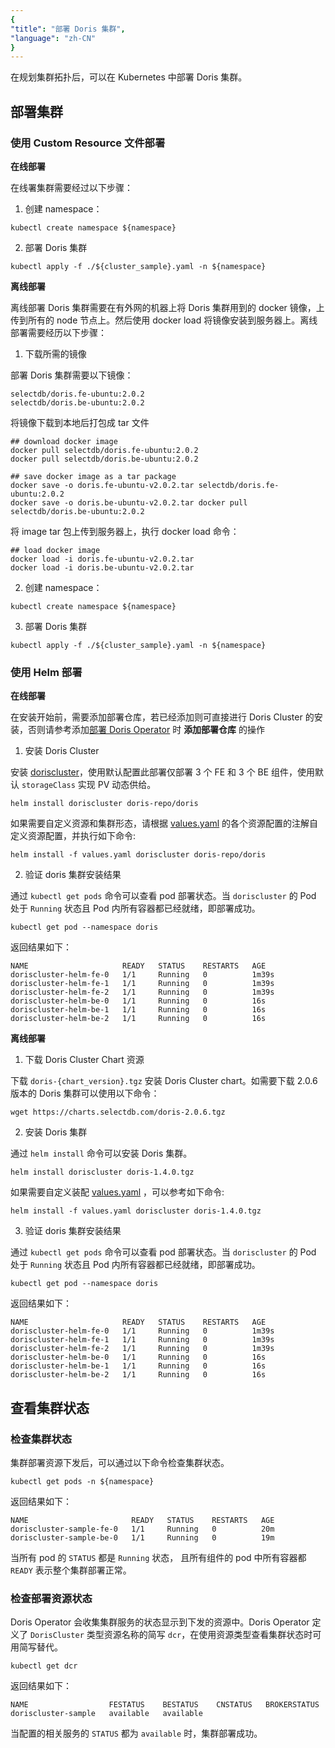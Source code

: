 ```yaml
---
{
"title": "部署 Doris 集群",
"language": "zh-CN"
}
---
```


<!-- 
Licensed to the Apache Software Foundation (ASF) under one
or more contributor license agreements.  See the NOTICE file
distributed with this work for additional information
regarding copyright ownership.  The ASF licenses this file
to you under the Apache License, Version 2.0 (the
"License"); you may not use this file except in compliance
with the License.  You may obtain a copy of the License at

  http://www.apache.org/licenses/LICENSE-2.0

Unless required by applicable law or agreed to in writing,
software distributed under the License is distributed on an
"AS IS" BASIS, WITHOUT WARRANTIES OR CONDITIONS OF ANY
KIND, either express or implied.  See the License for the
specific language governing permissions and limitations
under the License.
-->

在规划集群拓扑后，可以在 Kubernetes 中部署 Doris 集群。

## 部署集群

### 使用 Custom Resource 文件部署

**在线部署**

在线署集群需要经过以下步骤：

1. 创建 namespace：

```shell
kubectl create namespace ${namespace}
```

2. 部署 Doris 集群

```shell
kubectl apply -f ./${cluster_sample}.yaml -n ${namespace}
```

**离线部署**

离线部署 Doris 集群需要在有外网的机器上将 Doris 集群用到的 docker 镜像，上传到所有的 node 节点上。然后使用 docker load 将镜像安装到服务器上。离线部署需要经历以下步骤：

1. 下载所需的镜像

部署 Doris 集群需要以下镜像：

```text
selectdb/doris.fe-ubuntu:2.0.2
selectdb/doris.be-ubuntu:2.0.2
```

将镜像下载到本地后打包成 tar 文件

```shell
## download docker image
docker pull selectdb/doris.fe-ubuntu:2.0.2
docker pull selectdb/doris.be-ubuntu:2.0.2

## save docker image as a tar package
docker save -o doris.fe-ubuntu-v2.0.2.tar selectdb/doris.fe-ubuntu:2.0.2
docker save -o doris.be-ubuntu-v2.0.2.tar docker pull selectdb/doris.be-ubuntu:2.0.2
```

将 image tar 包上传到服务器上，执行 docker load 命令：

```shell
## load docker image
docker load -i doris.fe-ubuntu-v2.0.2.tar
docker load -i doris.be-ubuntu-v2.0.2.tar
```

2. 创建 namespace：

```shell
kubectl create namespace ${namespace}
```

3. 部署 Doris 集群

```shell
kubectl apply -f ./${cluster_sample}.yaml -n ${namespace}
```

### 使用 Helm 部署

**在线部署**

在安装开始前，需要添加部署仓库，若已经添加则可直接进行 Doris Cluster 的安装，否则请参考添加[部署 Doris Operator](./install-operator.md#%E6%96%B9%E6%A1%88%E4%B8%89helm-%E9%83%A8%E7%BD%B2-doris-operator) 时 **添加部署仓库** 的操作

1. 安装 Doris Cluster

安装 [doriscluster](https://artifacthub.io/packages/helm/doris/doris)，使用默认配置此部署仅部署 3 个 FE 和 3 个 BE 组件，使用默认 `storageClass` 实现 PV 动态供给。

```shell
helm install doriscluster doris-repo/doris
```

如果需要自定义资源和集群形态，请根据 [values.yaml](https://artifacthub.io/packages/helm/doris/doris?modal=values) 的各个资源配置的注解自定义资源配置，并执行如下命令:

```shell
helm install -f values.yaml doriscluster doris-repo/doris
```

2. 验证 doris 集群安装结果

通过 `kubectl get pods` 命令可以查看 pod 部署状态。当 `doriscluster` 的 Pod 处于 `Running` 状态且 Pod 内所有容器都已经就绪，即部署成功。

```shell
kubectl get pod --namespace doris
```

返回结果如下：

```shell
NAME                     READY   STATUS    RESTARTS   AGE
doriscluster-helm-fe-0   1/1     Running   0          1m39s
doriscluster-helm-fe-1   1/1     Running   0          1m39s
doriscluster-helm-fe-2   1/1     Running   0          1m39s
doriscluster-helm-be-0   1/1     Running   0          16s
doriscluster-helm-be-1   1/1     Running   0          16s
doriscluster-helm-be-2   1/1     Running   0          16s
```

**离线部署**

1. 下载 Doris Cluster Chart 资源

下载 `doris-{chart_version}.tgz` 安装 Doris Cluster chart。如需要下载 2.0.6 版本的 Doris 集群可以使用以下命令：

```shell
wget https://charts.selectdb.com/doris-2.0.6.tgz
```

2. 安装 Doris 集群

通过 `helm install` 命令可以安装 Doris 集群。

```shell
helm install doriscluster doris-1.4.0.tgz
```

如果需要自定义装配 [values.yaml](https://artifacthub.io/packages/helm/doris/doris?modal=values) ，可以参考如下命令:

```shell
helm install -f values.yaml doriscluster doris-1.4.0.tgz
```

3. 验证 doris 集群安装结果

通过 `kubectl get pods` 命令可以查看 pod 部署状态。当 `doriscluster` 的 Pod 处于 `Running` 状态且 Pod 内所有容器都已经就绪，即部署成功。

```shell
kubectl get pod --namespace doris
```

返回结果如下：

```shell
NAME                     READY   STATUS    RESTARTS   AGE
doriscluster-helm-fe-0   1/1     Running   0          1m39s
doriscluster-helm-fe-1   1/1     Running   0          1m39s
doriscluster-helm-fe-2   1/1     Running   0          1m39s
doriscluster-helm-be-0   1/1     Running   0          16s
doriscluster-helm-be-1   1/1     Running   0          16s
doriscluster-helm-be-2   1/1     Running   0          16s
```

## 查看集群状态

### 检查集群状态

集群部署资源下发后，可以通过以下命令检查集群状态。

```shell
kubectl get pods -n ${namespace}
```

返回结果如下：

```shell
NAME                       READY   STATUS    RESTARTS   AGE
doriscluster-sample-fe-0   1/1     Running   0          20m
doriscluster-sample-be-0   1/1     Running   0          19m
```

当所有 pod 的 `STATUS` 都是 `Running` 状态， 且所有组件的 pod 中所有容器都 `READY` 表示整个集群部署正常。

### 检查部署资源状态

Doris Operator 会收集集群服务的状态显示到下发的资源中。Doris Operator 定义了 `DorisCluster` 类型资源名称的简写 `dcr`，在使用资源类型查看集群状态时可用简写替代。

```shell
kubectl get dcr
```

返回结果如下：

```shell
NAME                  FESTATUS    BESTATUS    CNSTATUS   BROKERSTATUS
doriscluster-sample   available   available
```

当配置的相关服务的 `STATUS` 都为 `available` 时，集群部署成功。
